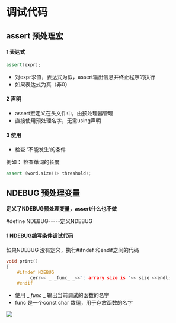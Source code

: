 # 调试代码

## assert 预处理宏
#### 1 表达式
```cpp
assert(expr);
```

* 对expr求值，表达式为假，assert输出信息并终止程序的执行
* 如果表达式为真（非0）


#### 2 声明
* assert宏定义在头文件中，由预处理器管理
* 直接使用预处理名字，无需using声明


#### 3 使用
* 检查 ‘不能发生’的条件

例如： 检查单词的长度

```cpp
assert (word.size()> threshold);

```

## NDEBUG 预处理变量
**定义了NDEBUG预处理变量，assert什么也不做**

#define NDEBUG-----定义NDEBUG


#### 1 NDEBUG编写条件调试代码
如果NDEBUG 没有定义，执行#ifndef 和endif之间的代码

```cpp
void print()
{
    #ifndef NDEBUG
         cerr<< _ _func_ _<<': arrary size is '<< size <<endl;
    #endif
```

* 使用 _ _func_ _ 输出当前调试的函数的名字
* func 是一个const char 数组，用于存放函数的名字

![](https://github.com/LiuChuang0059/learn_cpp/blob/master/chapter_6/6.5Language-Characteristics/%E7%A8%8B%E5%BA%8F%E8%B0%83%E8%AF%95-%E9%A2%84%E5%A4%84%E7%90%86%E5%99%A8%E5%90%8D%E5%AD%97.png)



